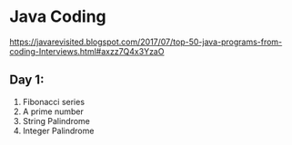 # Java Coding

https://javarevisited.blogspot.com/2017/07/top-50-java-programs-from-coding-Interviews.html#axzz7Q4x3YzaO

## Day 1:
<ol>
  <li>Fibonacci series</li>
  <li>A prime number</li>
  <li>String Palindrome</li>
  <li>Integer Palindrome</li>
</ol>
